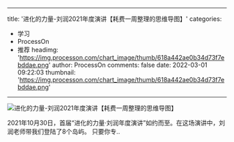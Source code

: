 
---
title: '进化的力量-刘润2021年度演讲【耗费一周整理的思维导图】'
categories: 
 - 学习
 - ProcessOn
 - 推荐
headimg: 'https://img.processon.com/chart_image/thumb/618a442ae0b34d73f7ebddae.png'
author: ProcessOn
comments: false
date: 2022-03-01 09:22:03
thumbnail: 'https://img.processon.com/chart_image/thumb/618a442ae0b34d73f7ebddae.png'
---

<div>   
<img class="thumb" alt="进化的力量-刘润2021年度演讲【耗费一周整理的思维导图】" src="https://img.processon.com/chart_image/thumb/618a442ae0b34d73f7ebddae.png" referrerpolicy="no-referrer">
<p>2021年10月30日，首届“进化的力量·刘润年度演讲”如约而至。在这场演讲中，刘润老师带我们登陆了8个岛屿。
只要你专..</p>  
</div>
            